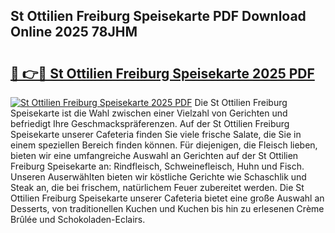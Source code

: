 ## St Ottilien Freiburg Speisekarte PDF Download Online 2025 78JHM

# <h2><a href="http://gc760we.nevu.top/?p=St+Ottilien+Freiburg+Speisekarte">🔗 👉🔴 St Ottilien Freiburg Speisekarte 2025 PDF</a></h2>

[![St Ottilien Freiburg Speisekarte 2025 PDF](https://i.imgur.com/dBaPXMq.png)](http://gc760we.nevu.top/?p=St+Ottilien+Freiburg+Speisekarte)
Die St Ottilien Freiburg Speisekarte ist die Wahl zwischen einer Vielzahl von Gerichten und befriedigt Ihre Geschmackspräferenzen. Auf der St Ottilien Freiburg Speisekarte unserer Cafeteria finden Sie viele frische Salate, die Sie in einem speziellen Bereich finden können. Für diejenigen, die Fleisch lieben, bieten wir eine umfangreiche Auswahl an Gerichten auf der St Ottilien Freiburg Speisekarte an: Rindfleisch, Schweinefleisch, Huhn und Fisch. Unseren Auserwählten bieten wir köstliche Gerichte wie Schaschlik und Steak an, die bei frischem, natürlichem Feuer zubereitet werden. Die St Ottilien Freiburg Speisekarte unserer Cafeteria bietet eine große Auswahl an Desserts, von traditionellen Kuchen und Kuchen bis hin zu erlesenen Crème Brûlée und Schokoladen-Eclairs.
